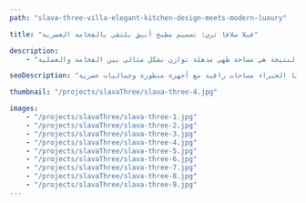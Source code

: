 ```yaml
---
path: "slava-three-villa-elegant-kitchen-design-meets-modern-luxury"

title: "فيلا سلافا ثري: تصميم مطبخ أنيق يلتقي بالفخامة العصرية"

description:
    - "قمنا بتنفيذ تجديد استثنائي للمطبخ في فيلا سلافا ثري المرموقة، محولين المساحة إلى تحفة فنية في التصميم العصري. اختار فريقنا بعناية كل عنصر لخلق مزيج متناغم بين الوظائف المتطورة والجماليات المعاصرة. يتميز التجديد بأجهزة حديثة، وخزائن مصممة خصيصاً، وتخطيط محسن يعزز الكفاءة والأناقة معاً. ترتقي المواد الفاخرة والاهتمام الدقيق بالتفاصيل بأجواء المطبخ مع تعزيز قيمة العقار بشكل كبير. النتيجة هي مساحة طهي مذهلة توازن بشكل مثالي بين الفخامة والعملية."

seoDescription: "اختبر تحول المطبخ الفاخر في فيلا سلافا ثري. خزائن مخصصة، تشطيبات فاخرة وتصميمات ذكية تخلق المزيج المثالي بين الأناقة والوظائف. يقدم مصممونا الخبراء مساحات راقية مع أجهزة متطورة وجماليات عصرية."

thumbnail: "/projects/slavaThree/slava-three-4.jpg"

images:
    - "/projects/slavaThree/slava-three-1.jpg"
    - "/projects/slavaThree/slava-three-2.jpg"
    - "/projects/slavaThree/slava-three-3.jpg"
    - "/projects/slavaThree/slava-three-4.jpg"
    - "/projects/slavaThree/slava-three-5.jpg"
    - "/projects/slavaThree/slava-three-6.jpg"
    - "/projects/slavaThree/slava-three-7.jpg"
    - "/projects/slavaThree/slava-three-8.jpg"
    - "/projects/slavaThree/slava-three-9.jpg"
---
```

